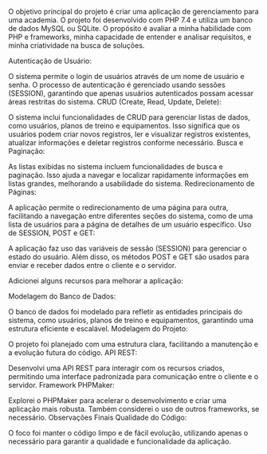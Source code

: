 
O objetivo principal do projeto é criar uma aplicação de gerenciamento para uma academia. O projeto foi desenvolvido com PHP 7.4 e utiliza um banco de dados MySQL ou SQLite. O propósito é avaliar a minha habilidade com PHP e frameworks, minha capacidade de entender e analisar requisitos, e minha criatividade na busca de soluções.

Autenticação de Usuário:

O sistema permite o login de usuários através de um nome de usuário e senha. O processo de autenticação é gerenciado usando sessões (SESSION), garantindo que apenas usuários autenticados possam acessar áreas restritas do sistema.
CRUD (Create, Read, Update, Delete):

O sistema inclui funcionalidades de CRUD para gerenciar listas de dados, como usuários, planos de treino e equipamentos. Isso significa que os usuários podem criar novos registros, ler e visualizar registros existentes, atualizar informações e deletar registros conforme necessário.
Busca e Paginação:

As listas exibidas no sistema incluem funcionalidades de busca e paginação. Isso ajuda a navegar e localizar rapidamente informações em listas grandes, melhorando a usabilidade do sistema.
Redirecionamento de Páginas:

A aplicação permite o redirecionamento de uma página para outra, facilitando a navegação entre diferentes seções do sistema, como de uma lista de usuários para a página de detalhes de um usuário específico.
Uso de SESSION, POST e GET:

A aplicação faz uso das variáveis de sessão (SESSION) para gerenciar o estado do usuário. Além disso, os métodos POST e GET são usados para enviar e receber dados entre o cliente e o servidor.

Adicionei alguns recursos para melhorar a aplicação:

Modelagem do Banco de Dados:

O banco de dados foi modelado para refletir as entidades principais do sistema, como usuários, planos de treino e equipamentos, garantindo uma estrutura eficiente e escalável.
Modelagem do Projeto:

O projeto foi planejado com uma estrutura clara, facilitando a manutenção e a evolução futura do código.
API REST:

Desenvolvi uma API REST para interagir com os recursos criados, permitindo uma interface padronizada para comunicação entre o cliente e o servidor.
Framework PHPMaker:

Explorei o PHPMaker para acelerar o desenvolvimento e criar uma aplicação mais robusta. Também considerei o uso de outros frameworks, se necessário.
Observações Finais
Qualidade do Código:

O foco foi manter o código limpo e de fácil evolução, utilizando apenas o necessário para garantir a qualidade e funcionalidade da aplicação.




